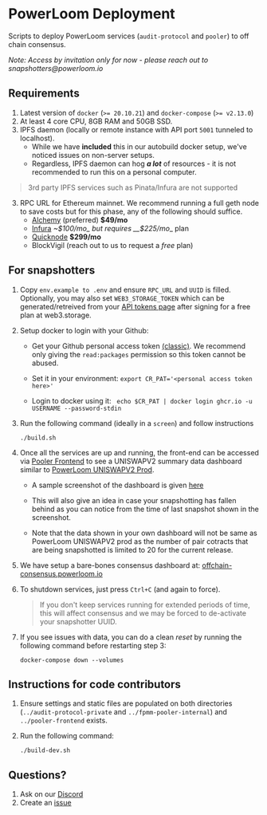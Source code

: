 # PowerLoom Deployment
Scripts to deploy PowerLoom services (`audit-protocol` and `pooler`) to off chain consensus.

_Note: Access by invitation only for now - please reach out to snapshotters@powerloom.io_

## Requirements

1. Latest version of `docker` (`>= 20.10.21`) and `docker-compose` (`>= v2.13.0`)
2. At least 4 core CPU, 8GB RAM and 50GB SSD.
2. IPFS daemon (locally or remote instance with API port `5001` tunneled to localhost).
    - While we have __included__ this in our autobuild docker setup, we've noticed issues on non-server setups.
    - Regardless, IPFS daemon can hog __*a lot*__ of resources - it is not recommended to run this on a personal computer.
> 3rd party IPFS services such as Pinata/Infura are not supported
3. RPC URL for Ethereum mainnet. We recommend running a full geth node to save costs but for this phase, any of the following should suffice.
    - [Alchemy](https://alchemy.com/?r=15ce6db6d0a109d5) (preferred) __$49/mo__
    - [Infura](https://infura.io) _~$100/mo_ but requires __$225/mo__ plan
    - [Quicknode](https://www.quicknode.com?tap_a=67226-09396e&tap_s=3491854-f4a458) __$299/mo__
    - BlockVigil (reach out to us to request a _free_ plan)

## For snapshotters

1. Copy `env.example to .env` and ensure `RPC_URL` and `UUID` is filled. Optionally, you may also set `WEB3_STORAGE_TOKEN` which can be generated/retreived from your [API tokens page](https://web3.storage/tokens/?create=true) after signing for a free plan at web3.storage.

2. Setup docker to login with your Github:

    - Get your Github personal access token [(classic)](https://github.com/settings/tokens/new). We recommend only giving the `read:packages` permission so this token cannot be abused.

    - Set it in your environment: `export CR_PAT='<personal access token here>'`

    - Login to docker using it: ` echo $CR_PAT | docker login ghcr.io -u USERNAME --password-stdin`

3. Run the following command (ideally in a `screen`) and follow instructions

    `./build.sh`

4. Once all the services are up and running, the front-end can be accessed via [Pooler Frontend](http://localhost:3000) to see a UNISWAPV2 summary data dashboard similar to [PowerLoom UNISWAPV2 Prod](https://uniswapv2.powerloom.io/).
    - A sample screenshot of the dashboard is given [here](./sample_images/pooler-frontend.jpg)

    - This will also give an idea in case your snapshotting has fallen behind as you can notice from the time of last snapshot shown in the screenshot.

    - Note that the data shown in your own dashboard will not be same as PowerLoom UNISWAPV2 prod as the number of pair cotracts that are being snapshotted is limited to 20 for the current release.

5. We have setup a bare-bones consensus dashboard at: [offchain-consensus.powerloom.io](https://offchain-consensus.powerloom.io/)

6. To shutdown services, just press `Ctrl+C` (and again to force).

    > If you don't keep services running for extended periods of time, this will affect consensus and we may be forced to de-activate your snapshotter UUID.
    
7. If you see issues with data, you can do a clean *reset* by running the following command before restarting step 3:

    `docker-compose down --volumes`

## Instructions for code contributors

1. Ensure settings and static files are populated on both directories (`../audit-protocol-private` and `../fpmm-pooler-internal`) and `../pooler-frontend` exists.

2. Run the following command:

    `./build-dev.sh`

## Questions?
1. Ask on our [Discord](https://discord.com/channels/777248105636560948/1063022869040353300)
2. Create an [issue](https://github.com/PowerLoom/deploy/issues/new)
